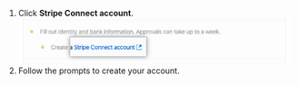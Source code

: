 1. Click **Stripe Connect account**. ![Link to create Stripe Connect account](/assets/images/help/sponsors/create-stripe-connect-account.png)
2. Follow the prompts to create your account.
